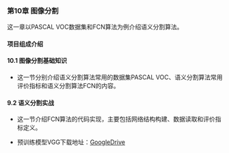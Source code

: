 ### 第10章 图像分割

这一章以PASCAL VOC数据集和FCN算法为例介绍语义分割算法。

#### 项目组成介绍

#### 10.1 图像分割基础知识

* 这一节分别介绍语义分割算法常用的数据集PASCAL VOC、语义分割算法常用评价指标和语义分割算法FCN的内容。

#### 9.2 语义分割实战

* 这一节介绍FCN算法的代码实现，主要包括网络结构构建、数据读取和评价指标定义。

* 预训练模型VGG下载地址：[GoogleDrive](https://drive.google.com/open?id=1Q21I53tcvyEYgYy2PuSbJcbUszJQrv3q)